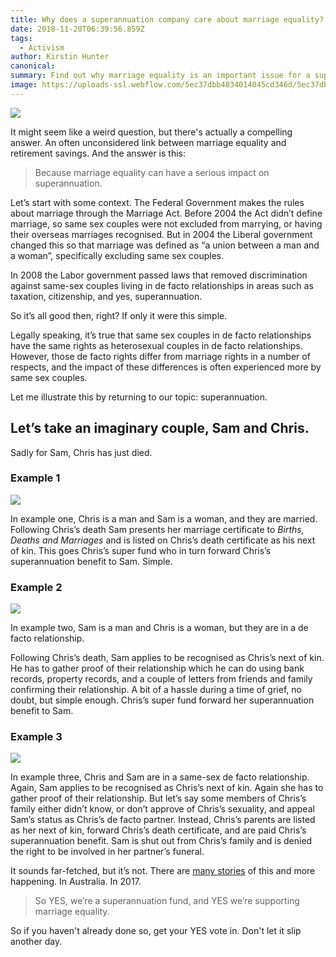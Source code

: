 ```yaml
---
title: Why does a superannuation company care about marriage equality?
date: 2018-11-20T06:39:56.859Z
tags: 
  - Activism
author: Kirstin Hunter
canonical: 
summary: Find out why marriage equality is an important issue for a superannuation fund. It might not be the answer you'd expect.
image: https://uploads-ssl.webflow.com/5ec37dbb4834014045cd346d/5ec37dbc4834018023cd3d4a_Blog%20-%20main%20images.png
---
```


![](https://uploads-ssl.webflow.com/5ec37dbb4834014045cd346d/5ec37dbc4834018023cd3d4a_Blog%20-%20main%20images.png)

It might seem like a weird question, but there's actually a compelling answer. An often unconsidered link between marriage equality and retirement savings. And the answer is this:

> Because marriage equality can have a serious impact on superannuation.

Let’s start with some context. The Federal Government makes the rules about marriage through the Marriage Act. Before 2004 the Act didn’t define marriage, so same sex couples were not excluded from marrying, or having their overseas marriages recognised. But in 2004 the Liberal government changed this so that marriage was defined as “a union between a man and a woman”, specifically excluding same sex couples.

In 2008 the Labor government passed laws that removed discrimination against same-sex couples living in de facto relationships in areas such as taxation, citizenship, and yes, superannuation.

So it’s all good then, right? If only it were this simple.

Legally speaking, it’s true that same sex couples in de facto relationships have the same rights as heterosexual couples in de facto relationships. However, those de facto rights differ from marriage rights in a number of respects, and the impact of these differences is often experienced more by same sex couples.

Let me illustrate this by returning to our topic: superannuation. 

Let’s take an imaginary couple, Sam and Chris. 
-----------------------------------------------

Sadly for Sam, Chris has just died.

### Example 1

![](https://uploads-ssl.webflow.com/5ec37dbb4834014045cd346d/5ec37dbc4834016bb1cd3cec_why-superfund-cares-marriage-equality_1.png)

In example one, Chris is a man and Sam is a woman, and they are married. Following Chris’s death Sam presents her marriage certificate to _Births, Deaths and Marriages_ and is listed on Chris’s death certificate as his next of kin. This goes Chris’s super fund who in turn forward Chris’s superannuation benefit to Sam. Simple.

### Example 2

![](https://uploads-ssl.webflow.com/5ec37dbb4834014045cd346d/5ec37dbc4834014c80cd3c86_why-superfund-cares-marriage-equality_2.png)

In example two, Sam is a man and Chris is a woman, but they are in a de facto relationship.

Following Chris’s death, Sam applies to be recognised as Chris’s next of kin. He has to gather proof of their relationship which he can do using bank records, property records, and a couple of letters from friends and family confirming their relationship. A bit of a hassle during a time of grief, no doubt, but simple enough. Chris’s super fund forward her superannuation benefit to Sam.

### Example 3

![](https://uploads-ssl.webflow.com/5ec37dbb4834014045cd346d/5ec37dbc48340145a7cd3beb_why-superfund-cares-marriage-equality_3.png)

In example three, Chris and Sam are in a same-sex de facto relationship. Again, Sam applies to be recognised as Chris’s next of kin. Again she has to gather proof of their relationship. But let’s say some members of Chris’s family either didn’t know, or don’t approve of Chris’s sexuality, and appeal Sam’s status as Chris’s de facto partner. Instead, Chris’s parents are listed as her next of kin, forward Chris’s death certificate, and are paid Chris’s superannuation benefit. Sam is shut out from Chris’s family and is denied the right to be involved in her partner’s funeral.

It sounds far-fetched, but it’s not. There are [many stories](https://www.theguardian.com/commentisfree/2015/nov/13/with-a-marriage-certificate-ben-jago-could-have-laid-his-partner-to-rest-without-it-he-was-a-stranger) of this and more happening. In Australia. In 2017.

> So YES, we’re a superannuation fund, and YES we’re supporting marriage equality.

So if you haven't already done so, get your YES vote in. Don't let it slip another day.

